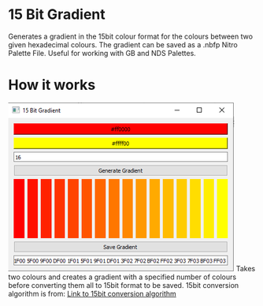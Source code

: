 # 15 Bit Gradient
Generates a gradient in the 15bit colour format for the colours between two given hexadecimal colours.
The gradient can be saved as a .nbfp Nitro Palette File.
Useful for working with GB and NDS Palettes.

# How it works
![Interface](https://github.com/Peze01/15bitgradient/blob/main/docs/assets/Interface.png)
Takes two colours and creates a gradient with a specified number of colours before converting them all to 15bit format to be saved.
15bit conversion algorithm is from: [Link to 15bit conversion algorithm](http://www.budmelvin.com/dev/15bitconverter.html)

